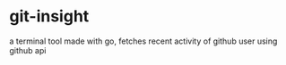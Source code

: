 # git-insight
a terminal tool made with go, fetches recent activity of github user using github api
